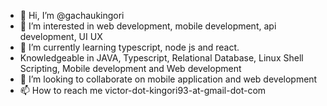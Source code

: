 - 👋 Hi, I’m @gachaukingori
- 👀 I’m interested in web development, mobile development, api development, UI UX
- 🌱 I’m currently learning typescript, node js and react.
- Knowledgeable in JAVA, Typescript, Relational Database, Linux Shell Scripting, Mobile development and Web development 
- 💞️ I’m looking to collaborate on mobile application and web development
- 📫 How to reach me  victor-dot-kingori93-at-gmail-dot-com

<!---
gachaukingori/gachaukingori is a ✨ special ✨ repository because its `README.md` (this file) appears on your GitHub profile.
You can click the Preview link to take a look at your changes.
--->
